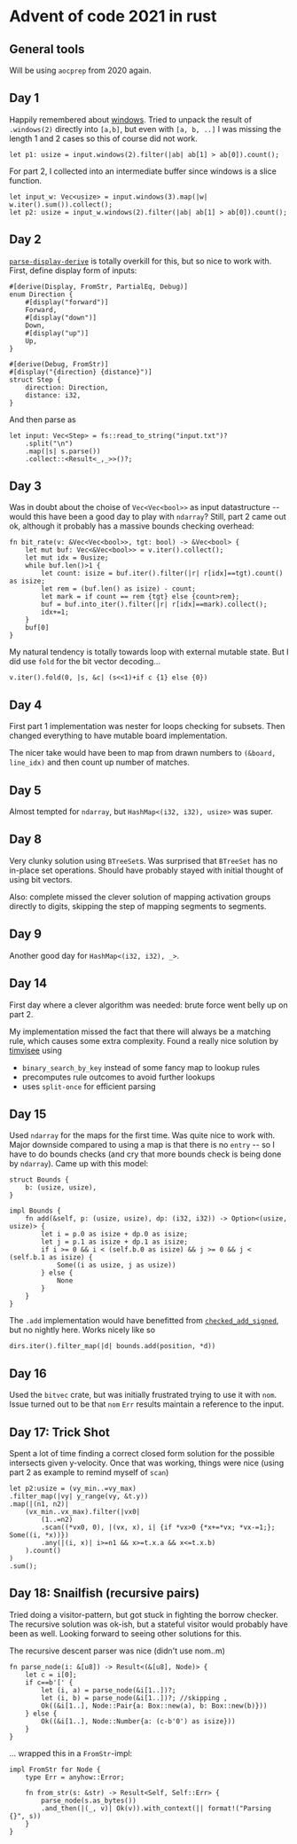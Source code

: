 # Advent of code 2021 in rust

## General tools

Will be using `aocprep` from 2020 again.

## Day 1

Happily remembered about [windows](https://doc.rust-lang.org/std/primitive.slice.html#method.windows).
Tried to unpack the result of `.windows(2)` directly into `[a,b]`, but even with `[a, b, ..]` I was missing the length 1 and 2 cases so this of course did not work. 

    let p1: usize = input.windows(2).filter(|ab| ab[1] > ab[0]).count();

For part 2, I collected into an intermediate buffer since windows is a slice function.

    let input_w: Vec<usize> = input.windows(3).map(|w| w.iter().sum()).collect();
    let p2: usize = input_w.windows(2).filter(|ab| ab[1] > ab[0]).count();


## Day 2

[`parse-display-derive`](https://crates.io/crates/parse-display-derive) is totally overkill for this, but so nice to work with.
First, define display form of inputs:

    #[derive(Display, FromStr, PartialEq, Debug)]
    enum Direction {
        #[display("forward")]
        Forward,
        #[display("down")]
        Down,
        #[display("up")]
        Up,
    }

    #[derive(Debug, FromStr)]
    #[display("{direction} {distance}")]
    struct Step {
        direction: Direction,
        distance: i32,
    }

And then parse as

    let input: Vec<Step> = fs::read_to_string("input.txt")?
        .split("\n")
        .map(|s| s.parse())
        .collect::<Result<_,_>>()?;


## Day 3

Was in doubt about the choise of `Vec<Vec<bool>>` as input datastructure -- would this have been a good day to play with `ndarray`?
Still, part 2 came out ok, although it probably has a massive bounds checking overhead:

    fn bit_rate(v: &Vec<Vec<bool>>, tgt: bool) -> &Vec<bool> {
        let mut buf: Vec<&Vec<bool>> = v.iter().collect();
        let mut idx = 0usize;
        while buf.len()>1 {
            let count: isize = buf.iter().filter(|r| r[idx]==tgt).count() as isize;
            let rem = (buf.len() as isize) - count;
            let mark = if count == rem {tgt} else {count>rem};
            buf = buf.into_iter().filter(|r| r[idx]==mark).collect();
            idx+=1;
        }
        buf[0]
    }

My natural tendency is totally towards loop with external mutable state. But I did use `fold` for the bit vector decoding...

    v.iter().fold(0, |s, &c| (s<<1)+if c {1} else {0})


## Day 4

First part 1 implementation was nester for loops checking for subsets.
Then changed everything to have mutable board implementation.

The nicer take would have been to map from drawn numbers to `(&board, line_idx)` and then count up number of matches.

## Day 5
Almost tempted for `ndarray`, but `HashMap<(i32, i32), usize>` was super. 

## Day 8

Very clunky solution using `BTreeSet`s. Was surprised that `BTreeSet` has no in-place set operations. Should have probably stayed with initial thought of using bit vectors.

Also: complete missed the clever solution of mapping activation groups directly to digits, skipping the step of mapping segments to segments.

## Day 9
Another good day for `HashMap<(i32, i32), _>`.

## Day 14
First day where a clever algorithm was needed: brute force went belly up on part 2.

My implementation missed the fact that there will always be a matching rule, which causes some extra complexity. Found a really nice solution by [timvisee](https://github.com/timvisee/advent-of-code-2021/blob/master/day14a/src/main.rs) using
- `binary_search_by_key` instead of some fancy map to lookup rules
- precomputes rule outcomes to avoid further lookups
- uses `split-once` for efficient parsing


## Day 15

Used `ndarray` for the maps for the first time. Was quite nice to work with.
Major downside compared to using a map is that there is no `entry` -- so I have to do bounds checks (and cry that more bounds check is being done by `ndarray`). Came up with this model:

    struct Bounds {
        b: (usize, usize),
    }

    impl Bounds {
        fn add(&self, p: (usize, usize), dp: (i32, i32)) -> Option<(usize, usize)> {
            let i = p.0 as isize + dp.0 as isize;
            let j = p.1 as isize + dp.1 as isize;
            if i >= 0 && i < (self.b.0 as isize) && j >= 0 && j < (self.b.1 as isize) {
                Some((i as usize, j as usize))
            } else {
                None
            }
        }
    }

The `.add` implementation would have benefitted from [`checked_add_signed`](https://doc.rust-lang.org/std/primitive.usize.html#method.checked_add_signed), but no nightly here. Works nicely like so

    dirs.iter().filter_map(|d| bounds.add(position, *d))


## Day 16

Used the `bitvec` crate, but was initially frustrated trying to use it with `nom`. Issue turned out to be that `nom` `Err` results maintain a reference to the input. 


## Day 17: Trick Shot

Spent a lot of time finding a correct closed form solution for the possible intersects given y-velocity. Once that was working, things were nice (using part 2 as example to remind myself of `scan`)

    let p2:usize = (vy_min..=vy_max)
    .filter_map(|vy| y_range(vy, &t.y))
    .map(|(n1, n2)| 
        (vx_min..vx_max).filter(|vx0| 
            (1..=n2)
            .scan((*vx0, 0), |(vx, x), i| {if *vx>0 {*x+=*vx; *vx-=1;}; Some((i, *x))})
            .any(|(i, x)| i>=n1 && x>=t.x.a && x<=t.x.b)
        ).count()
    )
    .sum();

## Day 18: Snailfish (recursive pairs)

Tried doing a visitor-pattern, but got stuck in fighting the borrow checker.
The recursive solution was ok-ish, but a stateful visitor would probably have been as well. Looking forward to seeing other solutions for this.

The recursive descent parser was nice (didn't use nom..m)

    fn parse_node(i: &[u8]) -> Result<(&[u8], Node)> {
        let c = i[0];
        if c==b'[' {
            let (i, a) = parse_node(&i[1..])?;
            let (i, b) = parse_node(&i[1..])?; //skipping ,
            Ok((&i[1..], Node::Pair{a: Box::new(a), b: Box::new(b)}))
        } else {
            Ok((&i[1..], Node::Number{a: (c-b'0') as isize}))
        } 
    }

... wrapped this in a `FromStr`-impl: 

    impl FromStr for Node {
        type Err = anyhow::Error;

        fn from_str(s: &str) -> Result<Self, Self::Err> {
            parse_node(s.as_bytes())
            .and_then(|(_, v)| Ok(v)).with_context(|| format!("Parsing {}", s))
        }
    }